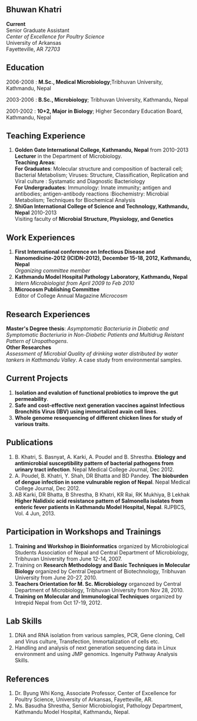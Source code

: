 **Bhuwan Khatri**  
-
**Current**  
Senior Graduate Assistant  
_Center of Excellence for Poultry Science_  
University of Arkansas  
Fayetteville, AR  *72703* 

**Education**
---------
2006-2008
:   **M.Sc., Medical Microbiology**;Tribhuvan University, Kathmandu, Nepal

2003-2006 
:   **B.Sc., Microbiology**; Tribhuvan University, Kathmandu, Nepal
    
2001-2002
:   **10+2, Major in Biology**; Higher Secondary Education Board, Kathmandu, Nepal 
   

**Teaching Experience**
-------------------
1. **Golden Gate International College, Kathmandu, Nepal**
 from 2010-2013  
**Lecturer** in the Department of Microbiology.  
**Teaching Areas**:  
**For Graduates**: 
      Molecular structure and composition of bacterail cell; Bacterial Metabolism; Viruses:
       Structure, Classification, Replication and Viral culture
      : Systamatic and Diagnostic Bacteriology  
**For Undergraduates**:
      Immunology: Innate immunity; antigen and antibodies; antigen-antibody reactions
      :Biochemistry: Microbial Metabolism; Techniques for Biochemical Analysis
2. **ShiGan International College of Science and Technology, Kathmandu, Nepal**
2010-2013     
      Visiting faculty of **Microbial Structure, Physiology, and Genetics** 

**Work Experiences**  
------------------
1.	**First International conference on Infectious Disease and Nanomedicine-2012 (ICIDN-2012), December 15-18, 2012, Kathmandu, Nepal**  
 *Organizing committee member*  
2. **Kathmandu Model Hospital Pathology Laboratory, Kathmandu, Nepal**  
*Intern Microbiologist from April 2009 to Feb 2010*  
3. **Microcosm Publishing Committee**  
Editor of College Annual Magazine _Microcosm_   

**Research Experiences**
---------  
**Master's Degree thesis**: *Asymptomatic Bacteriuria in Diabetic and Symptomatic Bacteriuria in Non-Diabetic Patients and Multidrug Reistant Pattern of Uropathogens*.  
**Other Researches**  
*Assessment of Microbial Quality of drinking water distributed by water tankers in Kathmandu Valley*. A case study from environmental samples.  

**Current Projects**  
-----
1. **Isolation and evalution of functional probiotics to improve the gut permeability**.    
2. **Safe and cost-effective next generation vaccines against Infectious Bronchitis Virus (IBV) using immortalized avain cell lines**.    
3. **Whole genome resequencing of different chicken lines for study of various traits**.  
  
**Publications** 
---- 
1. B. Khatri, S. Basnyat, A. Karki, A. Poudel and B. Shrestha. **Etiology and antimicrobial susceptibility pattern of bacterial pathogens from urinary tract infection**. Nepal Medical College Journal, Dec 2012. 
2. A. Poudel, B. Khatri, Y. Shah, DR Bhatta and BD Pandey. **The bioburden of dengue infection in some vulnurable region of Nepal**. Nepal Medical College Journal, Dec 2012.
3.  AB Karki, DR Bhatta, B Shrestha, B Khatri, KR Rai, RK Mukhiya, B Lekhak **Higher Nalidixic acid resistance pattern of Salmonella isolates from enteric fever patients in Kathmandu Model Hospital, Nepal**. RJPBCS, Vol. 4 Jun, 2013.

**Participation in Workshops and Trainings**
----
1. **Training and Workshop in Bioinformatics** organized by Microbiological Students Association of Nepal and Central Department of Microbiology, Tribhuvan University from June 12-14, 2007.  
2. Training on **Research Methodology and Basic Techniques in Molecular Biology** organized by Central Department of Biotechnology, Tribhuvan University from June 20-27, 2010.
3. **Teachers Orientation for M. Sc. Microbiology** organozed by Central Department of Microbiology, Tribhuvan University from Nov 28, 2010.
4. **Training on Molecular and Immunological Techniques** organized by Intrepid Nepal from Oct 17-19, 2012. 

**Lab Skills**
--------  
1. DNA and RNA isolation from various samples, PCR, Gene cloning, Cell and Virus culture, Transfection, Immortalization of cells etc.
2.  Handling and analysis of next generation sequencing data in Linux environment and using JMP genomics. Ingenuity Pathway Analysis Skills.
  
**References** 
------ 
1. Dr. Byung Whi Kong, Associate Professor, Center of Excellence for Poultry Science, University of Arkansas, Fayetteville, AR.  
2. Ms. Basudha Shrestha, Senior Microbiologist, Pathology Department, Kathmandu Model Hospital, Kathmandu, Nepal. 

